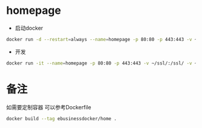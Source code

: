 # homepage

- 启动docker

```sh
docker run -d --restart=always --name=homepage -p 80:80 -p 443:443 -v ~/ssl/:/ssl/ ebusinessdocker/home
```

- 开发

```sh
docker run -it --name=homepage -p 80:80 -p 443:443 -v ~/ssl/:/ssl/ -v ~/sources_path:/root/e-business ebusinessdocker/home
```

# 备注
如需要定制容器 可以参考Dockerfile

```sh
docker build --tag ebusinessdocker/home .
```
